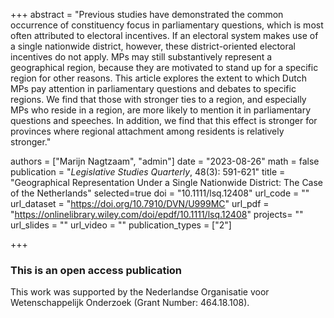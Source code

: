 +++
abstract = "Previous studies have demonstrated the common occurrence of constituency focus in parliamentary questions, which is most often attributed to electoral incentives. If an electoral system makes use of a single nationwide district, however, these district-oriented electoral incentives do not apply. MPs may still substantively represent a geographical region, because they are motivated to stand up for a specific region for other reasons. This article explores the extent to which Dutch MPs pay attention in parliamentary questions and debates to specific regions. We find that those with stronger ties to a region, and especially MPs who reside in a region, are more likely to mention it in parliamentary questions and speeches. In addition, we find that this effect is stronger for provinces where regional attachment among residents is relatively stronger."

authors = ["Marijn Nagtzaam", "admin"]
date = "2023-08-26"
math = false
publication = "*Legislative Studies Quarterly*, 48(3): 591-621"
title = "Geographical Representation Under a Single Nationwide District: The Case of the Netherlands"
selected=true
doi = "10.1111/lsq.12408"
url_code = ""
url_dataset = "https://doi.org/10.7910/DVN/U999MC"
url_pdf = "https://onlinelibrary.wiley.com/doi/epdf/10.1111/lsq.12408"
projects= ""
url_slides = ""
url_video = ""
publication_types = ["2"]

+++

### This is an open access publication <i class="ai ai-open-access"></i> <i class="fab fa-creative-commons"></i> <i class="fab fa-creative-commons-by"></i>

This work was supported by the Nederlandse Organisatie voor Wetenschappelijk Onderzoek (Grant Number: 464.18.108).
